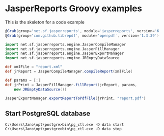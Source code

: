 # JasperReports Groovy examples

This is the skeleton for a code example  

```groovy
@Grab(group='net.sf.jasperreports', module='jasperreports', version='6.21.0')
@Grab(group='com.github.librepdf', module='openpdf', version='1.3.39')

import net.sf.jasperreports.engine.JasperCompileManager
import net.sf.jasperreports.engine.JasperFillManager
import net.sf.jasperreports.engine.JasperExportManager
import net.sf.jasperreports.engine.JREmptyDataSource

def xmlFile = "report.xml"
def jrReport = JasperCompileManager.compileReport(xmlFile)

def params = [:]
def jrPrint = JasperFillManager.fillReport(jrReport, params, 
    new JREmptyDataSource())

JasperExportManager.exportReportToPdfFile(jrPrint, "report.pdf")
```

## Start PostgreSQL database 

```shell
C:\Users\Jano\opt\postgre>bin\pg_ctl.exe -D data start
C:\Users\Jano\opt\postgre>bin\pg_ctl.exe -D data stop
```
